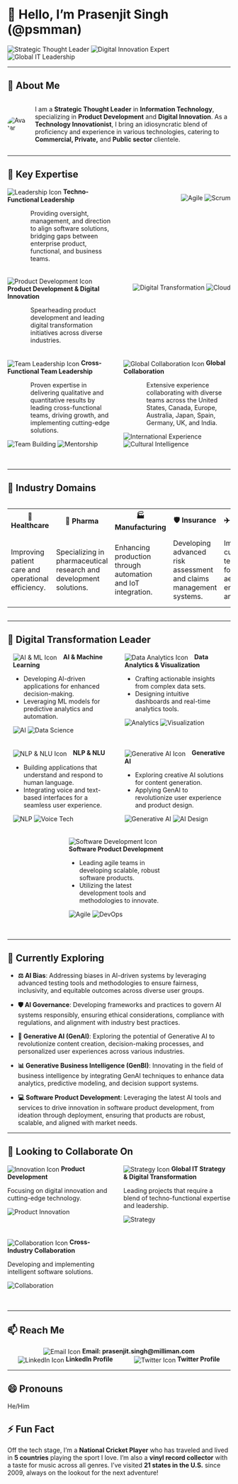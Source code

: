 # 👋 Hello, I’m Prasenjit Singh (@psmman)

![Strategic Thought Leader](https://img.shields.io/badge/Strategic%20Thought%20Leader-%E2%9C%94%EF%B8%8F-blue)
![Digital Innovation Expert](https://img.shields.io/badge/Digital%20Innovation%20Expert-%E2%9C%94%EF%B8%8F-brightgreen)
![Global IT Leadership](https://img.shields.io/badge/Global%20IT%20Leadership-%E2%9C%94%EF%B8%8F-blueviolet)

---

## 👀 About Me

<div style="display: flex; align-items: center;">
  <img src="https://img.icons8.com/color/96/000000/businessman.png" alt="Avatar" style="border-radius: 50%; margin-right: 20px;" />
  <div>
    <p>I am a <strong>Strategic Thought Leader</strong> in <strong>Information Technology</strong>, specializing in <strong>Product Development</strong> and <strong>Digital Innovation</strong>. As a <strong>Technology Innovationist</strong>, I bring an idiosyncratic blend of proficiency and experience in various technologies, catering to <strong>Commercial, Private,</strong> and <strong>Public sector</strong> clientele.</p>
  </div>
</div>

---

## 🌟 Key Expertise

<div style="display: flex; flex-wrap: wrap; justify-content: space-between;">

  <div style="flex: 0 0 48%; margin-bottom: 20px;">
    <img src="https://img.icons8.com/color/48/000000/leadership.png" alt="Leadership Icon" style="vertical-align: middle;"/> 
    <strong>Techno-Functional Leadership</strong>
    <p style="margin-left: 52px;">
      Providing oversight, management, and direction to align software solutions, bridging gaps between enterprise product, functional, and business teams.
    </div>

![Agile](https://img.shields.io/badge/Agile-Project%20Management-blue) ![Scrum](https://img.shields.io/badge/Scrum-Framework-green)
    

  <div style="flex: 0 0 48%; margin-bottom: 20px;">
    <img src="https://img.icons8.com/color/48/000000/development-skill.png" alt="Product Development Icon" style="vertical-align: middle;"/> 
    <strong>Product Development & Digital Innovation</strong>
    <p style="margin-left: 52px;">
      Spearheading product development and leading digital transformation initiatives across diverse industries.    
  </div>

![Digital Transformation](https://img.shields.io/badge/Digital%20Transformation-Innovation-red) 
![Cloud](https://img.shields.io/badge/Cloud-Computing-orange)
    

  <div style="flex: 0 0 48%; margin-bottom: 20px;">
    <img src="https://img.icons8.com/color/48/000000/teamwork.png" alt="Team Leadership Icon" style="vertical-align: middle;"/> 
    <strong>Cross-Functional Team Leadership</strong>
    <p style="margin-left: 52px;">
      Proven expertise in delivering qualitative and quantitative results by leading cross-functional teams, driving growth, and implementing cutting-edge solutions.
    
![Team Building](https://img.shields.io/badge/Team%20Building-Leadership-yellowgreen) 
![Mentorship](https://img.shields.io/badge/Mentorship-Guidance-blueviolet)
    
  </div>

  <div style="flex: 0 0 48%; margin-bottom: 20px;">
    <img src="https://img.icons8.com/color/48/000000/globe--v1.png" alt="Global Collaboration Icon" style="vertical-align: middle;"/> 
    <strong>Global Collaboration</strong>
    <p style="margin-left: 52px;">
      Extensive experience collaborating with diverse teams across the United States, Canada, Europe, Australia, Japan, Spain, Germany, UK, and India.

      
![International Experience](https://img.shields.io/badge/International%20Experience-Global-orange) 
![Cultural Intelligence](https://img.shields.io/badge/Cultural%20Intelligence-Adaptive-brightgreen)
    
  </div>

</div>

---

## 🚀 Industry Domains

<div style="overflow-x: auto;">
<table>
  <tr>
    <th>🏥 Healthcare</th>
    <th>💊 Pharma</th>
    <th>🏭 Manufacturing</th>
    <th>🛡️ Insurance</th>
    <th>✈️ Aerospace</th>
    <th>🛒 E-Commerce</th>
    <th>🏛️ State Governments</th>
    <th>🏢 Federal Government</th>
  </tr>
  <tr>
    <td>Improving patient care and operational efficiency.</td>
    <td>Specializing in pharmaceutical research and development solutions.</td>
    <td>Enhancing production through automation and IoT integration.</td>
    <td>Developing advanced risk assessment and claims management systems.</td>
    <td>Implementing cutting-edge technology for aerospace engineering and logistics.</td>
    <td>Driving growth through digital transformation in retail and online marketplaces.</td>
    <td>Streamlining government operations and public services with technology.</td>
    <td>Enhancing security, data management, and operational efficiency at the federal level.</td>
  </tr>
</table>
</div>

---

## 🎨 Digital Transformation Leader

<div style="display: flex; flex-wrap: wrap; justify-content: space-around;">
  <div style="flex: 0 0 45%; margin-bottom: 20px;">
    <img src="https://img.icons8.com/color/48/000000/artificial-intelligence.png" alt="AI & ML Icon" style="vertical-align: middle; margin-right: 10px;"/>
    <strong>AI & Machine Learning</strong>
    <ul>
      <li>Developing AI-driven applications for enhanced decision-making.</li>
      <li>Leveraging ML models for predictive analytics and automation.</li>
    </ul>
    
![AI](https://img.shields.io/badge/Artificial%20Intelligence-Machine%20Learning-blue)
      ![Data Science](https://img.shields.io/badge/Data%20Science-Python-green)

    
  </div>
  <div style="flex: 0 0 45%; margin-bottom: 20px;">
    <img src="https://img.icons8.com/color/48/000000/combo-chart.png" alt="Data Analytics Icon" style="vertical-align: middle; margin-right: 10px;"/>
    <strong>Data Analytics & Visualization</strong>
    <ul>
      <li>Crafting actionable insights from complex data sets.</li>
      <li>Designing intuitive dashboards and real-time analytics tools.</li>
    </ul>
    
![Analytics](https://img.shields.io/badge/Analytics-Business%20Intelligence-red) ![Visualization](https://img.shields.io/badge/Data%20Visualization-PowerBI-yellowgreen)
    
  </div>
  <div style="flex: 0 0 45%; margin-bottom: 20px;">
    <img src="https://img.icons8.com/color/48/000000/chat.png" alt="NLP & NLU Icon" style="vertical-align: middle; margin-right: 10px;"/>
    <strong>NLP & NLU</strong>
    <ul>
      <li>Building applications that understand and respond to human language.</li>
      <li>Integrating voice and text-based interfaces for a seamless user experience.</li>
    </ul>


![NLP](https://img.shields.io/badge/Natural%20Language%20Processing-Text%20Analysis-orange) ![Voice Tech](https://img.shields.io/badge/Voice%20Technology-Interactive-brightgreen)
  </div>
  <div style="flex: 0 0 45%; margin-bottom: 20px;">
    <img src="https://img.icons8.com/color/48/000000/artificial-intelligence.png" alt="Generative AI Icon" style="vertical-align: middle; margin-right: 10px;"/>
    <strong>Generative AI</strong>
    <ul>
      <li>Exploring creative AI solutions for content generation.</li>
      <li>Applying GenAI to revolutionize user experience and product design.</li>
    </ul>

![Generative AI](https://img.shields.io/badge/Generative%20AI-Innovation-blueviolet) ![AI Design](https://img.shields.io/badge/AI%20Design-User%20Experience-yellow)
  </div>
  <div style="flex: 0 0 45%; margin-bottom: 20px;">
    <img src="https://img.icons8.com/color/48/000000/system-task.png" alt="Software Development Icon" style="vertical-align: middle; margin-right: 10px;"/>
    <strong>Software Product Development</strong>
    <ul>
      <li>Leading agile teams in developing scalable, robust software products.</li>
      <li>Utilizing the latest development tools and methodologies to innovate.</li>
    </ul>
    
![Agile](https://img.shields.io/badge/Agile-Software%20Development-blue) ![DevOps](https://img.shields.io/badge/DevOps-CI%2FCD-orange)
  </div>
</div>

---

## 🌱 Currently Exploring

- **⚖️ AI Bias**: Addressing biases in AI-driven systems by leveraging advanced testing tools and methodologies to ensure fairness, inclusivity, and equitable outcomes across diverse user groups.
  
- **🛡️ AI Governance**: Developing frameworks and practices to govern AI systems responsibly, ensuring ethical considerations, compliance with regulations, and alignment with industry best practices.

- **🤖 Generative AI (GenAI)**: Exploring the potential of Generative AI to revolutionize content creation, decision-making processes, and personalized user experiences across various industries.

- **📊 Generative Business Intelligence (GenBI)**: Innovating in the field of business intelligence by integrating GenAI techniques to enhance data analytics, predictive modeling, and decision support systems.

- **💻 Software Product Development**: Leveraging the latest AI tools and services to drive innovation in software product development, from ideation through deployment, ensuring that products are robust, scalable, and aligned with market needs.

---

## 💼 Looking to Collaborate On

<div style="display: flex; flex-wrap: wrap; justify-content: space-between;">
  <div style="flex: 0 0 48%; margin-bottom: 20px;">
    <img src="https://img.icons8.com/color/48/000000/innovation.png" alt="Innovation Icon" style="vertical-align: middle;"/>
    <strong>Product Development</strong>
    <p>Focusing on digital innovation and cutting-edge technology.</p>

![Product Innovation](https://img.shields.io/badge/Product%20Innovation-Creativity-green)
  </div>
  <div style="flex: 0 0 48%; margin-bottom: 20px;">
    <img src="https://img.icons8.com/color/48/000000/strategy-board.png" alt="Strategy Icon" style="vertical-align: middle;"/>
    <strong>Global IT Strategy & Digital Transformation</strong>
    <p>Leading projects that require a blend of techno-functional expertise and leadership.</p>

![Strategy](https://img.shields.io/badge/Strategy-Global%20Leadership-blue)
  </div>
  <div style="flex: 0 0 48%; margin-bottom: 20px;">
    <img src="https://img.icons8.com/color/48/000000/handshake.png" alt="Collaboration Icon" style="vertical-align: middle;"/>
    <strong>Cross-Industry Collaboration</strong>
    <p>Developing and implementing intelligent software solutions.</p>

![Collaboration](https://img.shields.io/badge/Collaboration-Industry%20Expertise-yellow)
  </div>
</div>

---

## 📫 Reach Me

<div style="display: flex; flex-wrap: wrap; justify-content: space-around;">
  <a href="mailto:prasenjit.singh@milliman.com" style="text-decoration: none;">
    <img src="https://img.icons8.com/color/48/000000/new-post.png" alt="Email Icon" style="vertical-align: middle;"/> 
    <strong>Email: prasenjit.singh@milliman.com</strong>
  </a>
  <a href="https://www.linkedin.com/in/prasenjitsingh/" target="_blank" style="text-decoration: none;">
    <img src="https://img.icons8.com/color/48/000000/linkedin.png" alt="LinkedIn Icon" style="vertical-align: middle;"/> 
    <strong>LinkedIn Profile</strong>
  </a>
  <a href="https://twitter.com/prasenjitsingh" target="_blank" style="text-decoration: none;">
    <img src="https://img.icons8.com/color/48/000000/twitter.png" alt="Twitter Icon" style="vertical-align: middle;"/> 
    <strong>Twitter Profile</strong>
  </a>
</div>

---

## 😄 Pronouns
He/Him

## ⚡ Fun Fact
Off the tech stage, I’m a **National Cricket Player** who has traveled and lived in **5 countries** playing the sport I love. I’m also a **vinyl record collector** with a taste for music across all genres. I’ve visited **21 states in the U.S.** since 2009, always on the lookout for the next adventure!
